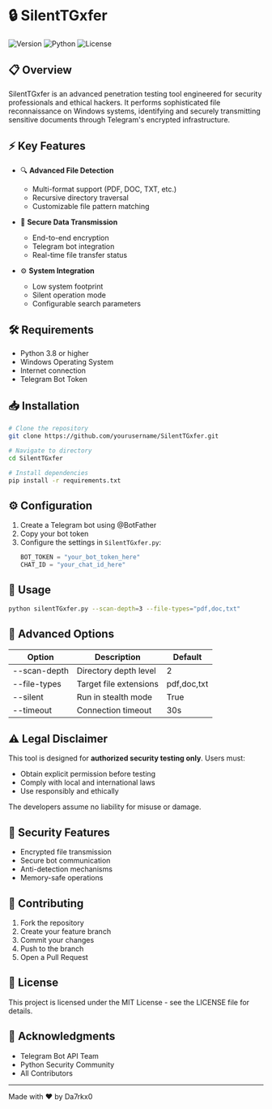 # 🔒 SilentTGxfer

![Version](https://img.shields.io/badge/version-1.0.0-blue.svg)
![Python](https://img.shields.io/badge/python-3.8%2B-brightgreen.svg)
![License](https://img.shields.io/badge/license-MIT-green.svg)

## 📋 Overview
SilentTGxfer is an advanced penetration testing tool engineered for security professionals and ethical hackers. It performs sophisticated file reconnaissance on Windows systems, identifying and securely transmitting sensitive documents through Telegram's encrypted infrastructure.

## ⚡ Key Features
- 🔍 **Advanced File Detection**
  - Multi-format support (PDF, DOC, TXT, etc.)
  - Recursive directory traversal
  - Customizable file pattern matching

- 🚀 **Secure Data Transmission**
  - End-to-end encryption
  - Telegram bot integration
  - Real-time file transfer status

- ⚙️ **System Integration**
  - Low system footprint
  - Silent operation mode
  - Configurable search parameters

## 🛠️ Requirements
- Python 3.8 or higher
- Windows Operating System
- Internet connection
- Telegram Bot Token

## 📥 Installation
```bash
# Clone the repository
git clone https://github.com/yourusername/SilentTGxfer.git

# Navigate to directory
cd SilentTGxfer

# Install dependencies
pip install -r requirements.txt
```

## ⚙️ Configuration
1. Create a Telegram bot using @BotFather
2. Copy your bot token
3. Configure the settings in `SilentTGxfer.py`:
   ```python
   BOT_TOKEN = "your_bot_token_here"
   CHAT_ID = "your_chat_id_here"
   ```

## 🚀 Usage
```bash
python silentTGxfer.py --scan-depth=3 --file-types="pdf,doc,txt"
```

## 🔧 Advanced Options
| Option | Description | Default |
|--------|-------------|---------|
| --scan-depth | Directory depth level | 2 |
| --file-types | Target file extensions | pdf,doc,txt |
| --silent | Run in stealth mode | True |
| --timeout | Connection timeout | 30s |

## ⚠️ Legal Disclaimer
This tool is designed for **authorized security testing only**. Users must:
- Obtain explicit permission before testing
- Comply with local and international laws
- Use responsibly and ethically

The developers assume no liability for misuse or damage.

## 🔐 Security Features
- Encrypted file transmission
- Secure bot communication
- Anti-detection mechanisms
- Memory-safe operations

## 🤝 Contributing
1. Fork the repository
2. Create your feature branch
3. Commit your changes
4. Push to the branch
5. Open a Pull Request

## 📜 License
This project is licensed under the MIT License - see the LICENSE file for details.

## 🌟 Acknowledgments
- Telegram Bot API Team
- Python Security Community
- All Contributors

---
Made with ❤️ by Da7rkx0
